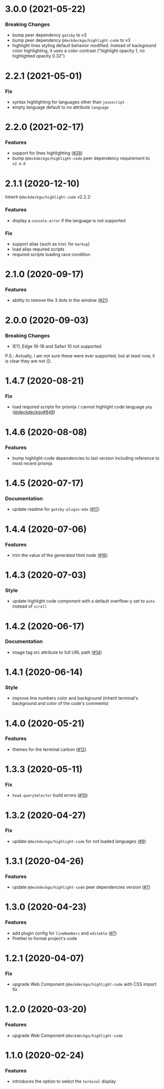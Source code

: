 # 3.0.0 (2021-05-22)

### Breaking Changes

- bump peer dependency `gatsby` to v3
- bump peer dependency `@deckdeckgo/highlight-code` to v3
- highlight lines styling default behavior modified. Instead of background color highlighting, it uses a color contrast ("highlight opacity 1, no highlighted opacity 0.32")

# 2.2.1 (2021-05-01)

### Fix

- syntax highlighting for languages other than `javascript`
- empty language default to no attribute `language`

# 2.2.0 (2021-02-17)

### Features

- support for lines highlighting ([#28](https://github.com/deckgo/gatsby-remark-highlight-code/issues/28))
- bump `@deckdeckgo/highlight-code` peer dependency requirement to `v2.4.0`

# 2.1.1 (2020-12-10)

Inherit `@deckdeckgo/highlight-code` v2.2.2:

### Features

- display a `console.error` if the language is not supported

### Fix

- support alias (such as `html` for `markup`)
- load alias required scripts
- required scripts loading race condition

# 2.1.0 (2020-09-17)

### Features

- ability to remove the 3 dots in the window ([#21](https://github.com/deckgo/gatsby-remark-highlight-code/issues/21))

<a name="2.0.0"></a>

# 2.0.0 (2020-09-03)

### Breaking Changes

- IE11, Edge 16-18 and Safari 10 not supported

P.S.: Actually, I am not sure these were ever supported, but at least now, it is clear they are not 😉.

<a name="1.4.7"></a>

# 1.4.7 (2020-08-21)

### Fix

- load required scripts for prismjs / cannot highlight code language `php` ([@deckdeckgo#848](https://github.com/deckgo/deckdeckgo/issues/848))

<a name="1.4.6"></a>

# 1.4.6 (2020-08-08)

### Features

- bump highlight-code dependencies to last version including reference to most recent prismjs

<a name="1.4.5"></a>

# 1.4.5 (2020-07-17)

### Documentation

- update readme for `gatsby-plugin-mdx` ([#17](https://github.com/deckgo/gatsby-remark-highlight-code/issues/17))

<a name="1.4.4"></a>

# 1.4.4 (2020-07-06)

### Features

- trim the value of the generated html node ([#16](https://github.com/deckgo/gatsby-remark-highlight-code/pull/16))

<a name="1.4.3"></a>

# 1.4.3 (2020-07-03)

### Style

- update highlight code component with a default overflow-y set to `auto` instead of `scroll`

<a name="1.4.2"></a>

# 1.4.2 (2020-06-17)

### Documentation

- image tag src attribute to full URL path ([#14](https://github.com/deckgo/gatsby-remark-highlight-code/issues/14))

<a name="1.4.1"></a>

# 1.4.1 (2020-06-14)

### Style

- improve line numbers color and background (inherit terminal's background and color of the code's comments)

<a name="1.4.0"></a>

# 1.4.0 (2020-05-21)

### Features

- themes for the terminal carbon ([#12](https://github.com/deckgo/gatsby-remark-highlight-code/issues/12))

<a name="1.3.3"></a>

# 1.3.3 (2020-05-11)

### Fix

- `head.querySelector` build errors ([#10](https://github.com/deckgo/gatsby-remark-highlight-code/issues/10)) 

<a name="1.3.2"></a>

# 1.3.2 (2020-04-27)

### Fix

- update `@deckdeckgo/highlight-code` for not loaded languages ([#9](https://github.com/deckgo/gatsby-remark-highlight-code/issues/9))

<a name="1.3.1"></a>

# 1.3.1 (2020-04-26)

### Features

- update `@deckdeckgo/highlight-code` peer dependencies version ([#7](https://github.com/deckgo/gatsby-remark-highlight-code/issues/7))

<a name="1.3.0"></a>

# 1.3.0 (2020-04-23)

### Features

- add plugin config for `lineNumbers` and `editable` ([#7](https://github.com/deckgo/gatsby-remark-highlight-code/issues/7))
- Prettier to format project's code

<a name="1.2.1"></a>

# 1.2.1 (2020-04-07)

### Fix

- upgrade Web Component `@deckdeckgo/highlight-code` with CSS import fix

<a name="1.2.0"></a>

# 1.2.0 (2020-03-20)

### Features

- upgrade Web Component `@deckdeckgo/highlight-code`

<a name="1.1.0"></a>

# 1.1.0 (2020-02-24)

### Features

- introduces the option to select the `terminal` display
